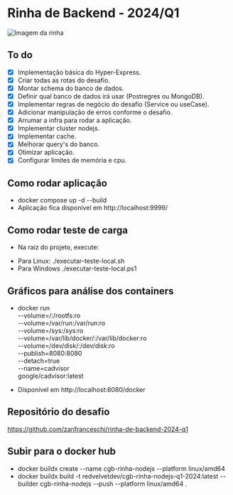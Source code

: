 # Rinha de Backend - 2024/Q1

![Imagem da rinha](https://raw.githubusercontent.com/zanfranceschi/rinha-de-backend-2024-q1/main/misc/arte.jpg)

## To do

- [x] Implementação básica do Hyper-Express.
- [x] Criar todas as rotas do desafio.
- [x] Montar schema do banco de dados.
- [x] Definir qual banco de dados irá usar (Postregres ou MongoDB).
- [x] Implementar regras de negócio do desafio (Service ou useCase).
- [x] Adicionar manipulação de erros conforme o desafio.
- [x] Arrumar a infra para rodar a aplicação.
- [x] Implementar cluster nodejs.
- [x] Implementar cache.
- [x] Melhorar query's do banco.
- [x] Otimizar aplicação.
- [x] Configurar limites de memória e cpu.

## Como rodar aplicação

- docker compose up -d --build
- Aplicação fica disponível em http://localhost:9999/

## Como rodar teste de carga

- Na raiz do projeto, execute:

* Para Linux: ./executar-teste-local.sh
* Para Windows ./executar-teste-local.ps1

## Gráficos para análise dos containers

- docker run \
  --volume=/:/rootfs:ro \
  --volume=/var/run:/var/run:ro \
  --volume=/sys:/sys:ro \
  --volume=/var/lib/docker/:/var/lib/docker:ro \
  --volume=/dev/disk/:/dev/disk:ro \
  --publish=8080:8080 \
  --detach=true \
  --name=cadvisor \
  google/cadvisor:latest

- Disponível em http://localhost:8080/docker

## Repositório do desafio

https://github.com/zanfranceschi/rinha-de-backend-2024-q1

## Subir para o docker hub

- docker buildx create --name cgb-rinha-nodejs --platform linux/amd64
- docker buildx build -t redvelvetdev/cgb-rinha-nodejs-q1-2024:latest --builder cgb-rinha-nodejs --push --platform linux/amd64 .